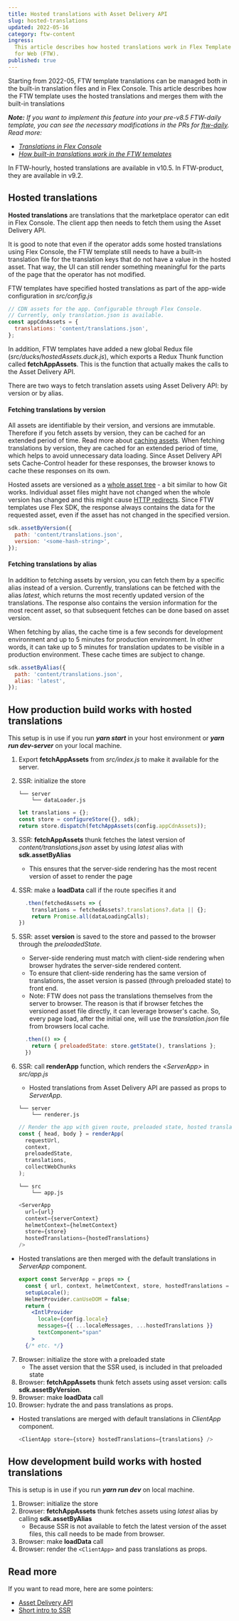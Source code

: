 ```yaml
---
title: Hosted translations with Asset Delivery API
slug: hosted-translations
updated: 2022-05-16
category: ftw-content
ingress:
  This article describes how hosted translations work in Flex Template
  for Web (FTW).
published: true
---
```


Starting from 2022-05, FTW template translations can be managed both in
the built-in translation files and in Flex Console. This article
describes how the FTW template uses the hosted translations and merges
them with the built-in translations

_**Note:** If you want to implement this feature into your pre-v8.5
FTW-daily template, you can see the necessary modifications in the PRs
for [ftw-daily](https://github.com/sharetribe/ftw-daily/pull/1510). Read
more:_

- _[Translations in Flex Console](/concepts/translations/)_
- _[How built-in translations work in the FTW templates](/ftw/how-to-change-ftw-bundled-translations/)_

<extrainfo title="FTW-hourly and FTW-product versions with hosted translations">
In FTW-hourly, hosted translations are available in v10.5. In FTW-product, they are available in v9.2.
</extrainfo>

## Hosted translations

**Hosted translations** are translations that the marketplace operator
can edit in Flex Console. The client app then needs to fetch them using
the Asset Delivery API.

It is good to note that even if the operator adds some hosted
translations using Flex Console, the FTW template still needs to have a
built-in translation file for the translation keys that do not have a
value in the hosted asset. That way, the UI can still render something
meaningful for the parts of the page that the operator has not modified.

FTW templates have specified hosted translations as part of the app-wide
configuration in _src/config.js_

```js
// CDN assets for the app. Configurable through Flex Console.
// Currently, only translation.json is available.
const appCdnAssets = {
  translations: 'content/translations.json',
};
```

In addition, FTW templates have added a new global Redux file
(_src/ducks/hostedAssets.duck.js_), which exports a Redux Thunk function
called **fetchAppAssets**. This is the function that actually makes the
calls to the Asset Delivery API.

There are two ways to fetch translation assets using Asset Delivery API:
by version or by alias.

#### Fetching translations by version

All assets are identifiable by their version, and versions are
immutable. Therefore if you fetch assets by version, they can be cached
for an extended period of time. Read more about
[caching assets](/references/assets/#asset-data-caching). When fetching
translations by version, they are cached for an extended period of time,
which helps to avoid unnecessary data loading. Since Asset Delivery API
sets Cache-Control header for these responses, the browser knows to
cache these responses on its own.

Hosted assets are versioned as a
[whole asset tree](/references/assets/#asset-versioning) - a bit similar
to how Git works. Individual asset files might have not changed when the
whole version has changed and this might cause
[HTTP redirects](https://www.sharetribe.com/api-reference/asset-delivery-api.html#http-redirects).
Since FTW templates use Flex SDK, the response always contains the data
for the requested asset, even if the asset has not changed in the
specified version.

```js
sdk.assetByVersion({
  path: 'content/translations.json',
  version: '<some-hash-string>',
});
```

#### Fetching translations by alias

In addition to fetching assets by version, you can fetch them by a
specific alias instead of a version. Currently, translations can be
fetched with the alias _latest_, which returns the most recently updated
version of the translations. The response also contains the version
information for the most recent asset, so that subsequent fetches can be
done based on asset version.

When fetching by alias, the cache time is a few seconds for development
environment and up to 5 minutes for production environment. In other
words, it can take up to 5 minutes for translation updates to be visible
in a production environment. These cache times are subject to change.

```js
sdk.assetByAlias({
  path: 'content/translations.json',
  alias: 'latest',
});
```

## How production build works with hosted translations

This setup is in use if you run **_yarn start_** in your host
environment or **_yarn run dev-server_** on your local machine.

1. Export **fetchAppAssets** from _src/index.js_ to make it available
   for the server.
2. SSR: initialize the store

   ```shell
   └── server
       └── dataLoader.js
   ```

   ```js
   let translations = {};
   const store = configureStore({}, sdk);
   return store.dispatch(fetchAppAssets(config.appCdnAssets));
   ```

3. SSR: **fetchAppAssets** thunk fetches the latest version of
   _content/translations.json_ asset by using _latest_ alias with
   **sdk.assetByAlias**
   - This ensures that the server-side rendering has the most recent
     version of asset to render the page
4. SSR: make a **loadData** call if the route specifies it and

   ```js
     .then(fetchedAssets => {
       translations = fetchedAssets?.translations?.data || {};
       return Promise.all(dataLoadingCalls);
   })
   ```

5. SSR: asset **version** is saved to the store and passed to the
   browser through the _preloadedState_.

   - Server-side rendering must match with client-side rendering when
     browser hydrates the server-side rendered content.
   - To ensure that client-side rendering has the same version of
     translations, the asset version is passed (through preloaded state)
     to front end.
   - Note: FTW does not pass the translations themselves from the server
     to browser. The reason is that if browser fetches the versioned
     asset file directly, it can leverage browser's cache. So, every
     page load, after the initial one, will use the _translation.json_
     file from browsers local cache.

   ```js
     .then(() => {
       return { preloadedState: store.getState(), translations };
     })
   ```

6. SSR: call **renderApp** function, which renders the <_ServerApp>_ in
   _src/app.js_

   - Hosted translations from Asset Delivery API are passed as props to
     _ServerApp_.

   ```shell
   └── server
       └── renderer.js
   ```

   ```js
   // Render the app with given route, preloaded state, hosted translations.
   const { head, body } = renderApp(
     requestUrl,
     context,
     preloadedState,
     translations,
     collectWebChunks
   );
   ```

   ```shell
   └── src
       └── app.js
   ```

   ```js
   <ServerApp
     url={url}
     context={serverContext}
     helmetContext={helmetContext}
     store={store}
     hostedTranslations={hostedTranslations}
   />
   ```

- Hosted translations are then merged with the default translations in
  _ServerApp_ component.
  ```jsx
  export const ServerApp = props => {
    const { url, context, helmetContext, store, hostedTranslations = {} } = props;
    setupLocale();
    HelmetProvider.canUseDOM = false;
    return (
      <IntlProvider
        locale={config.locale}
        messages={{ ...localeMessages, ...hostedTranslations }}
        textComponent="span"
      >
    {/* etc. */}
  ```

7. Browser: initialize the store with a preloaded state
   - The asset version that the SSR used, is included in that preloaded
     state
8. Browser: **fetchAppAssets** thunk fetch assets using asset version:
   calls **sdk.assetByVersion**.
9. Browser: make **loadData** call
10. Browser: hydrate the _<ClientApp>_ and pass translations as props.

- Hosted translations are merged with default translations in
  _ClientApp_ component.
  ```js
  <ClientApp store={store} hostedTranslations={translations} />
  ```

## How development build works with hosted translations

This is setup is in use if you run **_yarn run dev_** on local machine.

1. Browser: initialize the store
2. Browser: **fetchAppAssets** thunk fetches assets using _latest_ alias
   by calling **sdk.assetByAlias**
   - Because SSR is not available to fetch the latest version of the
     asset files, this call needs to be made from browser.
3. Browser: make **loadData** call
4. Browser: render the `<ClientApp>` and pass translations as props.

## Read more

If you want to read more, here are some pointers:

- [Asset Delivery API](/references/assets/)
- [Short intro to SSR](/ftw/how-routing-works-in-ftw/#a-brief-introduction-to-ssr)
